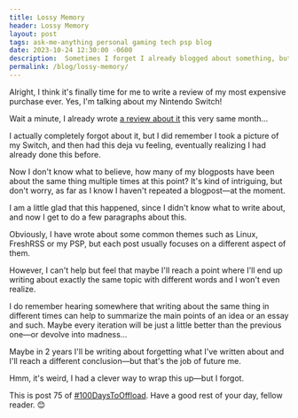 ```yaml
---
title: Lossy Memory
header: Lossy Memory
layout: post
tags: ask-me-anything personal gaming tech psp blog
date: 2023-10-24 12:30:00 -0600
description:  Sometimes I forget I already blogged about something, but I tend to realize soon enough, but it'll happen one day right, should I be ok with that?
permalink: /blog/lossy-memory/
---
```


Alright, I think it's finally time for me to write a review of my most expensive purchase ever. Yes, I'm talking about my Nintendo Switch!

Wait a minute, I already wrote [a review about it](/blog/nintendo-switch) this very same month...

I actually completely forgot about it, but I did remember I took a picture of my Switch, and then had this deja vu feeling, eventually realizing I had already done this before.

Now I don't know what to believe, how many of my blogposts have been about the same thing multiple times at this point? It's kind of intriguing, but don't worry, as far as I know I haven't repeated a blogpost—at the moment.

I am a little glad that this happened, since I didn't know what to write about, and now I get to do a few paragraphs about this.

Obviously, I have wrote about some common themes such as Linux, FreshRSS or my PSP, but each post usually focuses on a different aspect of them.

However, I can't help but feel that maybe I'll reach a point where I'll end up writing about exactly the same topic with different words and I won't even realize.

I do remember hearing somewhere that writing about the same thing in different times can help to summarize the main points of an idea or an essay and such. Maybe every iteration will be just a little better than the previous one—or devolve into madness...

Maybe in 2 years I'll be writing about forgetting what I've written about and I'll reach a different conclusion—but that's the job of future me.

Hmm, it's weird, I had a clever way to wrap this up—but I forgot.

This is post 75 of [#100DaysToOffload](https://100daystooffload.com). Have a good rest of your day, fellow reader. 😊